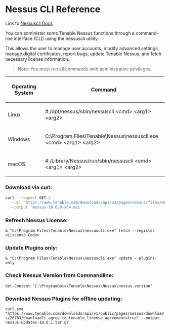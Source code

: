 # Nessus CLI Reference

Link to [Nessuscli Docs](https://docs.tenable.com/nessus/Content/NessusCLI.htm)

You can administer some Tenable Nessus functions through a command-line interface (CLI) using the nessuscli utility.

This allows the user to manage user accounts, modify advanced settings, manage digital certificates, report bugs, update Tenable Nessus, and fetch necessary license information.

> Note: You must run all commands with administrative privileges.

<table>
<colgroup><col>
<col>
</colgroup><thead>
<tr>
<th scope="col">
<p>Operating System</p>
</th>
<th scope="col">
<p>Command</p>
</th>
</tr>
</thead>
<tbody>
<tr>
<td>
<p>Linux</p>
</td>
<td>
<p><span class="Code"># /opt/nessus/sbin/nessuscli &lt;cmd&gt;&nbsp;&lt;arg1&gt; &lt;arg2&gt;</span>
</p>
</td>
</tr>
<tr>
<td>
<p>Windows</p>
</td>
<td>
<p><span class="Code">C:\Program Files\Tenable\Nessus\nessuscli.exe &lt;cmd&gt; &lt;arg1&gt; &lt;arg2&gt;</span> </p>
</td>
</tr>
<tr>
<td>
<p>macOS</p>
</td>
<td>
<p><span class="Code"># /Library/Nessus/run/sbin/nessuscli &lt;cmd&gt; &lt;arg1&gt; &lt;arg2&gt;</span>
</p>
</td>
</tr>
</tbody>
</table>

### Download via curl: 
```bash
curl --request GET \
  --url 'https://www.tenable.com/downloads/api/v2/pages/nessus/files/Nessus-10.6.0-x64.msi' \
  --output 'Nessus-10.6.0-x64.msi'
```

### Refresh Nessus License: 
`& "C:\Program Files\Tenable\Nessus\nessuscli.exe" fetch --register <Liscense-Code>`

### Update Plugins only: 
`& "C:\Program Files\Tenable\Nessus\nessuscli.exe" update --plugins-only`

### Check Nessus Version from Commandline: 
`Get-Content "C:\ProgramData\Tenable\Nessus\Nessus\nessus.version"`

### Download Nessus Plugins for offline updating: 
`curl.exe "https://www.tenable.com/downloads/api/v1/public/pages/nessus/downloads/20783/download?i_agree_to_tenable_license_agreement=true" --output nessus-updates-10.6.1.tar.gz`